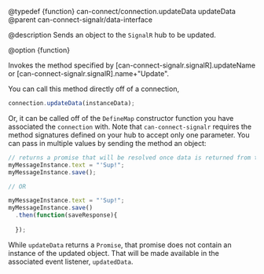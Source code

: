 @typedef {function} can-connect/connection.updateData updateData
@parent can-connect-signalr/data-interface

@description Sends an object to the `SignalR` hub to be updated.

@option {function}

Invokes the method specified by [can-connect-signalr.signalR].updateName or
[can-connect-signalr.signalR].name+"Update".

You can call this method directly off of a connection,

```js
connection.updateData(instanceData);
```

Or, it can be called off of the `DefineMap` constructor function
you have associated the `connection` with. Note that `can-connect-signalr` requires the method signatures
defined on your hub to accept only one parameter. You can pass in multiple values by sending the method
an object:

```js
// returns a promise that will be resolved once data is returned from the Hub.
myMessageInstance.text = "'Sup!";
myMessageInstance.save();

// OR

myMessageInstance.text = "'Sup!";
myMessageInstance.save()
  .then(function(saveResponse){
		
  });
```

While `updateData` returns a `Promise`, that promise does not contain an instance of the updated object. That 
will be made available in the associated event listener, `updatedData`.
